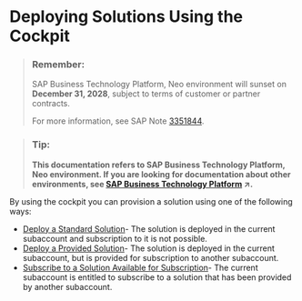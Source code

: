 <!-- loioa5db17e866504355a8c8b3c4992ffc32 -->

# Deploying Solutions Using the Cockpit

> ### Remember:  
> SAP Business Technology Platform, Neo environment will sunset on **December 31, 2028**, subject to terms of customer or partner contracts.
> 
> For more information, see SAP Note [3351844](https://me.sap.com/notes/3351844).

> ### Tip:  
> **This documentation refers to SAP Business Technology Platform, Neo environment. If you are looking for documentation about other environments, see [SAP Business Technology Platform](https://help.sap.com/viewer/65de2977205c403bbc107264b8eccf4b/Cloud/en-US/6a2c1ab5a31b4ed9a2ce17a5329e1dd8.html "SAP Business Technology Platform (SAP BTP) is an integrated offering comprised of four technology portfolios: database and data management, application development and integration, analytics, and intelligent technologies. The platform offers users the ability to turn data into business value, compose end-to-end business processes, and build and extend SAP applications quickly.") :arrow_upper_right:.**

By using the cockpit you can provision a solution using one of the following ways:

-   [Deploy a Standard Solution](deploy-a-standard-solution-fea07de.md)- The solution is deployed in the current subaccount and subscription to it is not possible.
-   [Deploy a Provided Solution](deploy-a-provided-solution-8f48815.md)- The solution is deployed in the current subaccount, but is provided for subscription to another subaccount.
-   [Subscribe to a Solution Available for Subscription](subscribe-to-a-solution-available-for-subscription-bd7602e.md)- The current subaccount is entitled to subscribe to a solution that has been provided by another subaccount.

